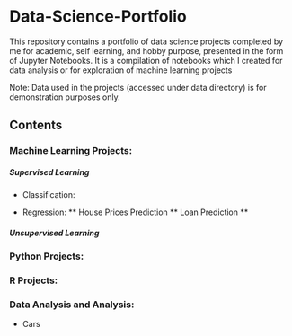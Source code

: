 # Data-Science-Portfolio

This repository contains a portfolio of data science projects completed by me for academic, self learning, and hobby purpose, presented in the form of Jupyter Notebooks. It is a compilation of notebooks which I created for data analysis or for exploration of machine learning projects

Note: Data used in the projects (accessed under data directory) is for demonstration purposes only.

## Contents


 ### Machine Learning Projects: 
 
 ##### Supervised Learning
 * Classification:
 
 * Regression:
   ** House Prices Prediction
   ** Loan Prediction 
   **  
 
  ##### Unsupervised Learning



### Python Projects: 



### R Projects: 



### Data Analysis and Analysis: 
* Cars


